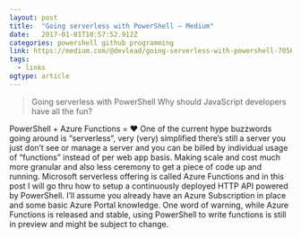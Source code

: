 ```yaml
---
layout: post 
title:  "Going serverless with PowerShell – Medium" 
date:   2017-01-01T10:57:52.912Z 
categories: powershell github programming
link: https://medium.com/@devlead/going-serverless-with-powershell-705677a9ae86#.lrs5wyrz8 
tags:
  - links
ogtype: article 
---
```


> Going serverless with PowerShell
Why should JavaScript developers have all the fun?


PowerShell + Azure Functions = ❤
One of the current hype buzzwords going around is “serverless”, very (very) simplified there’s still a server you just don’t see or manage a server and you can be billed by individual usage of “functions” instead of per web app basis. Making scale and cost much more granular and also less ceremony to get a piece of code up and running.
Microsoft serverless offering is called Azure Functions and in this post I will go thru how to setup a continuously deployed HTTP API powered by PowerShell. I’ll assume you already have an Azure Subscription in place and some basic Azure Portal knowledge. One word of warning, while Azure Functions is released and stable, using PowerShell to write functions is still in preview and might be subject to change.